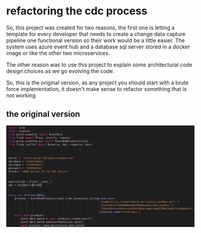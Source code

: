 # refactoring the cdc process

So, this project was created for two reasons, the first one is letting a template for every developer that needs to create a change data capture pipeline one functional version so their work would be a little easier. The system uses azure event hub and a database sql server stored in a docker image or like the other two  microservices.

The other reason was to use this project to explain some architectural code design choices as we go evolving the code.

So, this is the original version, as any project you should start with a brute force implementation, it doesn't make sense to refactor something that is not working

## the original version

![Image](img/originalVersion.png "original version command image")

